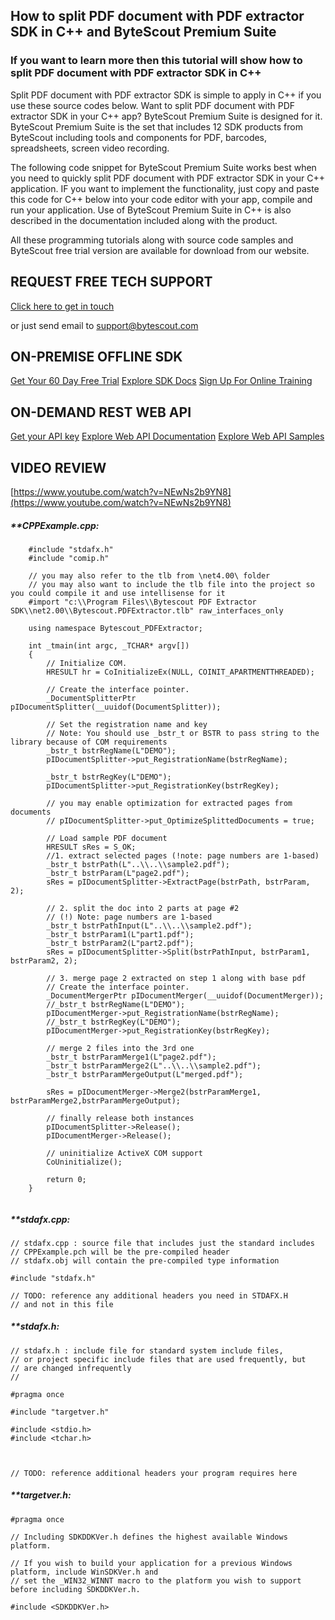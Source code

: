 ## How to split PDF document with PDF extractor SDK in C++ and ByteScout Premium Suite

### If you want to learn more then this tutorial will show how to split PDF document with PDF extractor SDK in C++

Split PDF document with PDF extractor SDK is simple to apply in C++ if you use these source codes below. Want to split PDF document with PDF extractor SDK in your C++ app? ByteScout Premium Suite is designed for it. ByteScout Premium Suite is the set that includes 12 SDK products from ByteScout including tools and components for PDF, barcodes, spreadsheets, screen video recording.

The following code snippet for ByteScout Premium Suite works best when you need to quickly split PDF document with PDF extractor SDK in your C++ application. IF you want to implement the functionality, just copy and paste this code for C++ below into your code editor with your app, compile and run your application. Use of ByteScout Premium Suite in C++ is also described in the documentation included along with the product.

All these programming tutorials along with source code samples and ByteScout free trial version are available for download from our website.

## REQUEST FREE TECH SUPPORT

[Click here to get in touch](https://bytescout.zendesk.com/hc/en-us/requests/new?subject=ByteScout%20Premium%20Suite%20Question)

or just send email to [support@bytescout.com](mailto:support@bytescout.com?subject=ByteScout%20Premium%20Suite%20Question) 

## ON-PREMISE OFFLINE SDK 

[Get Your 60 Day Free Trial](https://bytescout.com/download/web-installer?utm_source=github-readme)
[Explore SDK Docs](https://bytescout.com/documentation/index.html?utm_source=github-readme)
[Sign Up For Online Training](https://academy.bytescout.com/)


## ON-DEMAND REST WEB API

[Get your API key](https://pdf.co/documentation/api?utm_source=github-readme)
[Explore Web API Documentation](https://pdf.co/documentation/api?utm_source=github-readme)
[Explore Web API Samples](https://github.com/bytescout/ByteScout-SDK-SourceCode/tree/master/PDF.co%20Web%20API)

## VIDEO REVIEW

[https://www.youtube.com/watch?v=NEwNs2b9YN8](https://www.youtube.com/watch?v=NEwNs2b9YN8)




<!-- code block begin -->

##### ****CPPExample.cpp:**
    
```
	#include "stdafx.h"
	#include "comip.h"

	// you may also refer to the tlb from \net4.00\ folder
	// you may also want to include the tlb file into the project so you could compile it and use intellisense for it
	#import "c:\\Program Files\\Bytescout PDF Extractor SDK\\net2.00\\Bytescout.PDFExtractor.tlb" raw_interfaces_only

	using namespace Bytescout_PDFExtractor;

	int _tmain(int argc, _TCHAR* argv[])
	{
		// Initialize COM.
		HRESULT hr = CoInitializeEx(NULL, COINIT_APARTMENTTHREADED);

		// Create the interface pointer.
		_DocumentSplitterPtr pIDocumentSplitter(__uuidof(DocumentSplitter));

		// Set the registration name and key
		// Note: You should use _bstr_t or BSTR to pass string to the library because of COM requirements
		_bstr_t bstrRegName(L"DEMO"); 
		pIDocumentSplitter->put_RegistrationName(bstrRegName);
		
		_bstr_t bstrRegKey(L"DEMO");
		pIDocumentSplitter->put_RegistrationKey(bstrRegKey);

		// you may enable optimization for extracted pages from documents
		// pIDocumentSplitter->put_OptimizeSplittedDocuments = true;

		// Load sample PDF document
		HRESULT sRes = S_OK;
		//1. extract selected pages (!note: page numbers are 1-based)
		_bstr_t bstrPath(L"..\\..\\sample2.pdf");
		_bstr_t bstrParam(L"page2.pdf");
		sRes = pIDocumentSplitter->ExtractPage(bstrPath, bstrParam, 2);

		// 2. split the doc into 2 parts at page #2
		// (!) Note: page numbers are 1-based
		_bstr_t bstrPathInput(L"..\\..\\sample2.pdf");
		_bstr_t bstrParam1(L"part1.pdf");
		_bstr_t bstrParam2(L"part2.pdf");
		sRes = pIDocumentSplitter->Split(bstrPathInput, bstrParam1, bstrParam2, 2);

		// 3. merge page 2 extracted on step 1 along with base pdf
		// Create the interface pointer.
		_DocumentMergerPtr pIDocumentMerger(__uuidof(DocumentMerger));
		//_bstr_t bstrRegName(L"DEMO"); 
		pIDocumentMerger->put_RegistrationName(bstrRegName);		
		//_bstr_t bstrRegKey(L"DEMO");
		pIDocumentMerger->put_RegistrationKey(bstrRegKey);

		// merge 2 files into the 3rd one
		_bstr_t bstrParamMerge1(L"page2.pdf");
		_bstr_t bstrParamMerge2(L"..\\..\\sample2.pdf");
		_bstr_t bstrParamMergeOutput(L"merged.pdf");

		sRes = pIDocumentMerger->Merge2(bstrParamMerge1, bstrParamMerge2,bstrParamMergeOutput);

		// finally release both instances
		pIDocumentSplitter->Release();
		pIDocumentMerger->Release();

		// uninitialize ActiveX COM support
		CoUninitialize();

		return 0;
	}


```

<!-- code block end -->    

<!-- code block begin -->

##### ****stdafx.cpp:**
    
```
// stdafx.cpp : source file that includes just the standard includes
// CPPExample.pch will be the pre-compiled header
// stdafx.obj will contain the pre-compiled type information

#include "stdafx.h"

// TODO: reference any additional headers you need in STDAFX.H
// and not in this file

```

<!-- code block end -->    

<!-- code block begin -->

##### ****stdafx.h:**
    
```
// stdafx.h : include file for standard system include files,
// or project specific include files that are used frequently, but
// are changed infrequently
//

#pragma once

#include "targetver.h"

#include <stdio.h>
#include <tchar.h>



// TODO: reference additional headers your program requires here

```

<!-- code block end -->    

<!-- code block begin -->

##### ****targetver.h:**
    
```
#pragma once

// Including SDKDDKVer.h defines the highest available Windows platform.

// If you wish to build your application for a previous Windows platform, include WinSDKVer.h and
// set the _WIN32_WINNT macro to the platform you wish to support before including SDKDDKVer.h.

#include <SDKDDKVer.h>

```

<!-- code block end -->